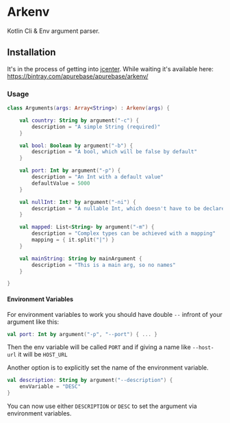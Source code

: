 # Arkenv
Kotlin Cli & Env argument parser. 

## Installation

It's in the process of getting into [jcenter](https://bintray.com/bintray/jcenter). While waiting it's available here: https://bintray.com/apurebase/apurebase/arkenv/

### Usage
```kotlin
class Arguments(args: Array<String>) : Arkenv(args) {

    val country: String by argument("-c") {
        description = "A simple String (required)"
    }

    val bool: Boolean by argument("-b") {
        description = "A bool, which will be false by default"
    }

    val port: Int by argument("-p") {
        description = "An Int with a default value"
        defaultValue = 5000
    }

    val nullInt: Int? by argument("-ni") {
        description = "A nullable Int, which doesn't have to be declared"
    }

    val mapped: List<String> by argument("-m") {
        description = "Complex types can be achieved with a mapping"
        mapping = { it.split("|") }
    }

    val mainString: String by mainArgument {
        description = "This is a main arg, so no names"
    }

}
```

#### Environment Variables

For environment variables to work you should have double `--` infront of your argument like this:
```kotlin
val port: Int by argument("-p", "--port") { ... }
```
Then the env variable will be called `PORT` and if giving a name like `--host-url` it will be `HOST_URL`

Another option is to explicitly set the name of the environment variable. 
```kotlin
val description: String by argument("--description") {
    envVariable = "DESC"
}
```
You can now use either `DESCRIPTION` or `DESC` to set the argument via environment variables.

